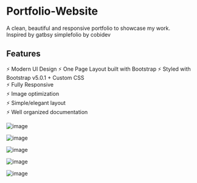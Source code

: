 # Portfolio-Website
<a link href="Juanmoreno.dev" target="#" alt="A clean, beautiful and responsive portfolio"></a>
A clean, beautiful and responsive portfolio to showcase my work.
<br>
Inspired by gatbsy simplefolio by cobidev
## Features
⚡️ Modern UI Design
⚡️ One Page Layout built with Bootstrap
⚡️ Styled with Bootstrap v5.0.1 + Custom CSS\
⚡️ Fully Responsive\
⚡️ Image optimization\
⚡️ Simple/elegant layout\
⚡️ Well organized documentation


![image](https://user-images.githubusercontent.com/20747118/122203167-9b1de580-ce52-11eb-842b-4b887efb316f.png)

![image](https://user-images.githubusercontent.com/20747118/122203207-ab35c500-ce52-11eb-9ec8-24c675f3ffce.png)

![image](https://user-images.githubusercontent.com/20747118/122203352-ce607480-ce52-11eb-94a4-388726e87607.png)

![image](https://user-images.githubusercontent.com/20747118/122203462-e9cb7f80-ce52-11eb-9265-a20011d01bf7.png)

![image](https://user-images.githubusercontent.com/20747118/122203522-f94ac880-ce52-11eb-9deb-549158a678f0.png)


